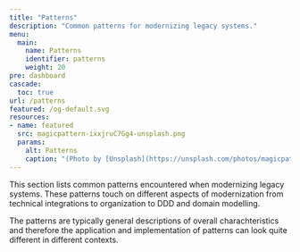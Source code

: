```yaml
---
title: "Patterns"
description: "Common patterns for modernizing legacy systems."
menu:
  main:
    name: Patterns
    identifier: patterns
    weight: 20
pre: dashboard
cascade:
  toc: true
url: /patterns
featured: /og-default.svg
resources:
- name: featured
  src: magicpattern-ixxjruC7Gg4-unsplash.png
  params:
    alt: Patterns
    caption: "(Photo by [Unsplash](https://unsplash.com/photos/magicpattern-ixxjruC7Gg4))"
---
```


This section lists common patterns encountered when modernizing legacy systems. These patterns touch on different aspects of modernization from technical integrations to organization to DDD and domain modelling.

The patterns are typically general descriptions of overall charachteristics and therefore the application and implementation of patterns can look quite different in different contexts. 

